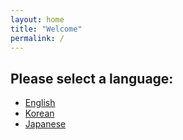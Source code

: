 ```yaml
--- 
layout: home 
title: "Welcome" 
permalink: / 
--- 
```

 
## Please select a language:

- [English](/en/)
- [Korean](/ko/)
- [Japanese](/ja/)